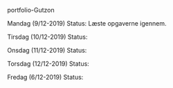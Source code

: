 portfolio-Gutzon



Mandag	(9/12-2019) Status: 
Læste opgaverne igennem.



Tirsdag	(10/12-2019) Status: 



Onsdag	(11/12-2019) Status:





Torsdag	(12/12-2019) Status: 






Fredag	(6/12-2019) Status: 